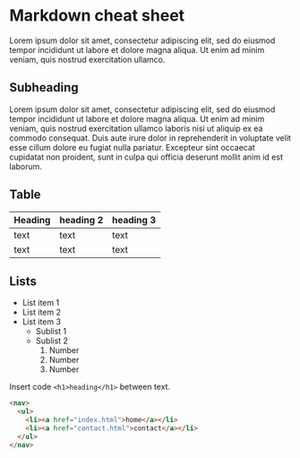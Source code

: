 # Markdown cheat sheet

Lorem ipsum dolor sit amet, consectetur adipiscing elit, sed do eiusmod tempor incididunt ut labore et dolore magna aliqua. Ut enim ad minim veniam, quis nostrud exercitation ullamco.

## Subheading

Lorem ipsum dolor sit amet, consectetur adipiscing elit, sed do eiusmod tempor incididunt ut labore et dolore magna aliqua. Ut enim ad minim veniam, quis nostrud exercitation ullamco laboris nisi ut aliquip ex ea commodo consequat. Duis aute irure dolor in reprehenderit in voluptate velit esse cillum dolore eu fugiat nulla pariatur. Excepteur sint occaecat cupidatat non proident, sunt in culpa qui officia deserunt mollit anim id est laborum.

## Table

| Heading | heading 2 | heading 3 |
| --- | --- | --- |
| text | text | text |
| text | text | text |

## Lists

- List item 1
- List item 2
- List item 3
  -  Sublist 1
  -  Sublist 2
     1. Number
     1. Number
     1. Number

Insert code `<h1>heading</h1>` between text.

```html
<nav>
  <ul>
    <li><a href="index.html">home</a></li>
    <li><a href="contact.html">contact</a></li>
  </ul>
</nav>
```
